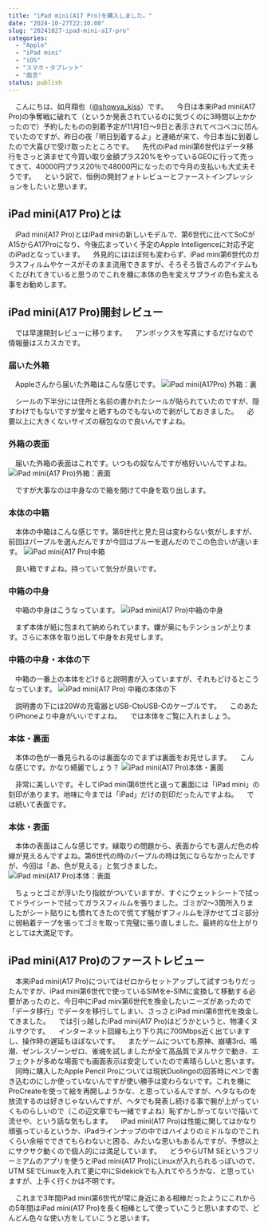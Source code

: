 ```yaml
---
title: "iPad mini(A17 Pro)を購入しました。"
date: "2024-10-27T22:30:00"
slug: "20241027-ipad-mini-a17-pro"
categories: 
  - "Apple"
  - "iPad mini"
  - "iOS"
  - "スマホ・タブレット"
  - "戯言"
status: publish
---
```


　こんにちは、如月翔也（[@showya_kiss](https://twitter.com/showya_kiss)）です。
　今日は本来iPad mini(A17 Pro)の争奪戦に破れて（というか発表されているのに気づくのに3時間以上かかったので）予約したものの到着予定が11月1日〜9日と表示されてベコベコに凹んでいたのですが、昨日の夜「明日到着するよ」と連絡が来て、今日本当に到着したので大喜びで受け取ったところです。
　先代のiPad mini第6世代はデータ移行をさっと済ませて今買い取り金額プラス20%をやっているGEOに行って売ってきて、40000円プラス20％で48000円になったので今月の支払いも大丈夫そうです。
　という訳で、恒例の開封フォトレビューとファーストインプレッションをしたいと思います。

## iPad mini(A17 Pro)とは

　iPad mini(A17 Pro)とはiPad miniの新しいモデルで、第6世代に比べてSoCがA15からA17Proになり、今後広まっていく予定のApple Intelligenceに対応予定のiPadとなっています。
　外見的にはほぼ何も変わらず、iPad mini第6世代のガラスフィルムやケースがそのまま流用できますが、そろそろ皆さんのアイテムもくたびれてきていると思うのでこれを機に本体の色を変えサプライの色も変える事をお勧めします。

## iPad mini(A17 Pro)開封レビュー

　では早速開封レビューに移ります。
　アンボックスを写真にするだけなので情報量はスカスカです。

### 届いた外箱

　Appleさんから届いた外箱はこんな感じです。
![iPad mini(A17Pro) 外箱：裏](img/mini7-001.jpg)

　シールの下半分には住所と名前の書かれたシールが貼られていたのですが、隠すわけでもないですが堂々と晒すものでもないので剥がしておきました。
　必要以上に大きくないサイズの梱包なので良いんですよね。

### 外箱の表面

　届いた外箱の表面はこれです。いつもの奴なんですが格好いいんですよね。
![iPad mini(A17 Pro)外箱：表面](img/mini7-002.jpg)

　ですが大事なのは中身なので箱を開けて中身を取り出します。

### 本体の中箱

　本体の中箱はこんな感じです。第6世代と見た目は変わらない気がしますが、前回はパープルを選んだんですが今回はブルーを選んだのでこの色合いが違います。
![iPad mini(A17 Pro)中箱](img/mini7-003.jpg)

　良い箱ですよね。持っていて気分が良いです。

### 中箱の中身

　中箱の中身はこうなっています。
![iPad mini(A17 Pro)中箱の中身](img/mini7-004.jpg)

　まず本体が紙に包まれて納められています。嫌が奥にもテンションが上ります。さらに本体を取り出して中身をお見せします。

### 中箱の中身・本体の下

　中箱の一番上の本体をどけると説明書が入っていますが、それもどけるとこうなっています。
![iPad mini(A17 Pro) 中箱の本体の下](img/mini7-005.jpg)

　説明書の下には20Wの充電器とUSB-CtoUSB-Cのケーブルです。
　このあたりiPhoneより中身がいいですよね。
　では本体をご覧に入れましょう。

### 本体・裏面

　本体の色が一番見られるのは裏面なのでまずは裏面をお見せします。
　こんな感じです。かなり綺麗でしょう？
![iPad mini(A17 Pro)本体・裏面](img/mini7-006.jpg)

　非常に美しいです。そしてiPad mini第6世代と違って裏面には「iPad mini」の刻印があります。地味に今までは「iPad」だけの刻印だったんですよね。
　では続いて表面です。

### 本体・表面

　本体の表面はこんな感じです。縁取りの問題から、表面からでも選んだ色の枠線が見えるんですよね。第6世代の時のパープルの時は気にならなかったんですが、今回は「あ、色が見える」と気づきました。
![iPad mini(A17 Pro)本体：表面](img/mini7-007.jpg)

　ちょっとゴミが浮いたり指紋がついていますが、すぐにウェットシートで拭ってドライシートで拭ってガラスフィルムを張りました。ゴミが2〜3箇所入りましたがシート貼りにも慣れてきたので慌てず騒がずフィルムを浮かせてゴミ部分に弱粘着テープを張ってゴミを取って完璧に張り直しました。最終的な仕上がりとしては大満足です。

## iPad mini(A17 Pro)のファーストレビュー

　本来iPad mini(A17 Pro)についてはゼロからセットアップして試すつもりだったんですが、iPad mini第6世代で使っているSIMをe-SIMに変換して移動する必要があったのと、今日中にiPad mini第6世代を換金したいニーズがあったので「データ移行」でデータを移行してしまい、さっさとiPad mini第6世代を換金してきました。
　では引っ越したiPad mini(A17 Pro)はどうかというと、物凄くヌルサクです。
　インターネット回線も上り下り共に700Mbps近く出ていますし、操作時の遅延もほぼないです。
　またゲームについても原神、崩壊3rd、鳴潮、ゼンレスゾーンゼロ、雀魂を試しましたが全て高品質でヌルサクで動き、エフェクトが多めな場面でも画面表示は安定していたので素晴らしいと思います。
　同時に購入したApple Pencil Proについては現状Duolingoの回答時にペンで書き込むのにしか使っていないんですが使い勝手は変わらないです。これを機にProCreateを使って絵を再開しようかな、と思っているんですが、ヘタなものを放流するのは好きじゃないんですが、ヘタでも発表し続ける事で腕が上がっていくものらしいので（この辺文章でも一緒ですよね）恥ずかしがってないで描いて流せや、という話な気もします。
　iPad mini(A17 Pro)は性能に関してはかなり頑張っているというか、iPadラインナップの中ではハイよりのミドルなのでこれくらい余裕でできてもらわないと困る、みたいな思いもあるんですが、予想以上にサクサク動くので個人的には満足しています。
　どうやらUTM SEというフリーミアムのアプリを使うとiPad mini(A17 Pro)にLinuxが入れられるっぽいので、UTM SEでLinuxを入れて更に中にSidekickでも入れてやろうかな、と思っていますが、上手く行くかは不明です。



　これまで3年間iPad mini第6世代が常に身近にある相棒だったようにこれからの5年間はiPad mini(A17 Pro)を長く相棒として使っていこうと思いますので、どんどん色々な使い方をしていこうと思います。
